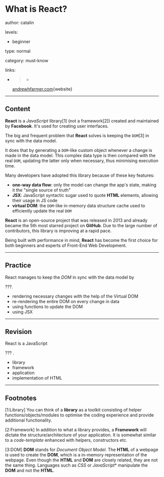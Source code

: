 # What is **React**?
author: catalin

levels:

  - beginner

type: normal

category: must-know

links:

  - >-
    [andrewhfarmer.com](http://andrewhfarmer.com/what-is-react/){website}

---
## Content

**React** is a *JavaScript* library[1] (not a framework[2]) created and maintained by **Facebook**. It's used for creating user interfaces. 


The big and frequent problem that **React** solves is keeping the `DOM`[3] in sync with the data model.

It does that by generating a `DOM`-like custom object whenever a change is made in the data model. This complex data type is then compared with the real `DOM`, updating the latter only when necessary, thus minimising execution time.


Many developers have adopted this library because of these key features:
 - **one-way data flow**: only the model can change the app's state, making it the "single source of truth"
 - **JSX**: JavaScript syntactic sugar used to quote **HTML** elements, allowing their usage in JS code
 - **virtual DOM**: the `DOM`-like in-memory data structure cache used to efficiently update the real `DOM`


**React** is an open-source project that was released in 2013 and already became the 5th most starred project on **GitHub**. Due to the large number of contributors, this library is improving at a rapid pace.


Being built with performance in mind, **React** has become the first choice for both beginners and experts of Front-End Web Development.

---
## Practice

React manages to keep the _DOM_ in sync with the data model by

???.

* rendering necessary changes with the help of the Virtual DOM
* re-rendering the entire DOM on every change in data
* using functions to update the DOM
* using JSX

---
## Revision

React is a JavaScript

 ??? .

* library
* framework
* application
* implementation of HTML

---
## Footnotes

[1:Library]
You can think of a **library** as a toolkit consisting of helper functions/objects/modules to optimise the coding experience and provide additional functionality.

[2:Framework]
In addition to what a library provides, a **Framework** will dictate the structure/architecture of your application. It is somewhat similar to a *code-template* enhanced with helpers, constructors etc.

[3:DOM]
**DOM** stands for *Document Object Model*.
The **HTML** of a webpage is used to create the **DOM**, which is a in-memory representation of the webpage.
Even though the **HTML** and **DOM** are closely related, they are not the same thing.
Languages such as *CSS* or *JavaScript** manipulate the **DOM** and not the **HTML**.

